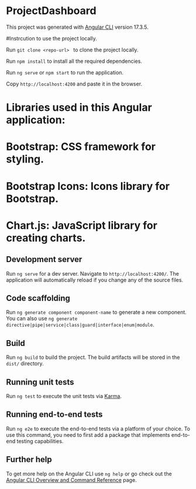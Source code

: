 # ProjectDashboard

This project was generated with [Angular CLI](https://github.com/angular/angular-cli) version 17.3.5.

#Instrcution to use the project locally.

Run `git clone <repo-url> ` to clone the project locally.

Run `npm install` to install all the required dependencies.

Run `ng serve` or `npm start` to run the application.

Copy `http://localhost:4200` and paste it in the browser.


# Libraries used in this Angular application:
# Bootstrap: CSS framework for styling.
# Bootstrap Icons: Icons library for Bootstrap.
# Chart.js: JavaScript library for creating charts.


## Development server

Run `ng serve` for a dev server. Navigate to `http://localhost:4200/`. The application will automatically reload if you change any of the source files.

## Code scaffolding

Run `ng generate component component-name` to generate a new component. You can also use `ng generate directive|pipe|service|class|guard|interface|enum|module`.

## Build

Run `ng build` to build the project. The build artifacts will be stored in the `dist/` directory.

## Running unit tests

Run `ng test` to execute the unit tests via [Karma](https://karma-runner.github.io).

## Running end-to-end tests

Run `ng e2e` to execute the end-to-end tests via a platform of your choice. To use this command, you need to first add a package that implements end-to-end testing capabilities.

## Further help

To get more help on the Angular CLI use `ng help` or go check out the [Angular CLI Overview and Command Reference](https://angular.io/cli) page.
